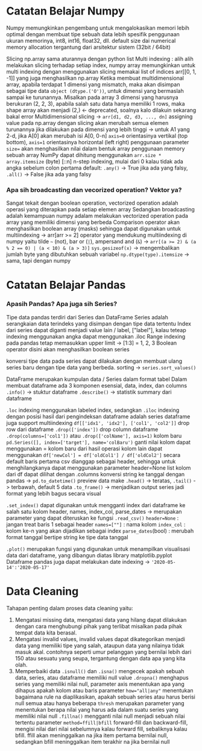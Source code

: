 # Catatan Belajar Numpy
Numpy memungkinkan pengembang untuk mengalokasikan memori lebih optimal dengan membuat tipe sebuah data lebih spesifik penggunaan ukuran memorinya, int8, int16, float32, dll.
default size dai numerical memory allocation tergantung dari arsitektur sistem (32bit / 64bit)

Slicing np.array sama aturannya dengan python list
Multi indexing : alih alih melakukan slicing terhadap setiap index, numpy array memungkinkan untuk multi indexing dengan menggunakan slicing memakai list of indices arr[[0, 1, -1]] yang juga menghasilkan np.array
Ketika membuat multidimensional array, apabila terdapat 1 dimensi yang mismatch, maka akan disimpan sebagai tipe data ```object (dtype.('O'))```, untuk dimensi yang bermaslah sampai ke turunannya. Misalkan pada array 3 dimensi yang harusnya berukuran (2, 2, 3), apabila salah satu data hanya memiliki 1 rows, maka shape array akan menjadi (2,) <- deprecated, soalnya kalo dilakuin sekarang bakal error
Multidimensional slicing -> ```arr[d1, d2, d3, ..., dn]```
assigning value pada np.array dengan slicing akan merubah semua elemen turunannya jika dilakukan pada dimensi yang lebih tinggi -> untuk A1 yang 2-d, jika A[0] akan merubah isi A[0, 0-n]
```axis=0``` orientasinya vertikal (top bottom), ```axis=1``` orientasinya horizontal (left right)
penggunaan parameter ```size=``` akan menghasilkan nilai dalam bentuk array
penggunaan memory sebuah array NumPy dapat dihitung menggunakan ```arr.size * array.itemsize``` (byte)
[::n] n-step indexing, mulai dari 0 kalau tidak ada angka sebelum colon pertama
default: `.any()` -> True jika ada yang falsy, `.all()` -> False jika ada yang falsy

### Apa sih broadcasting dan vecorized operation? Vektor ya?
Sangat tekait dengan boolean operation, vectorized operation adalah operasi yang diterapkan pada setiap elemen array
Sedangkan broadcasting adalah kemampuan numpy adalam melakukan vectorized operation pada array yang memiliki dimensi yang berbeda 
Comparison operator akan menghasilkan boolean array (masks) sehingga dapat digunakan untuk multiindexing -> arr[arr >= 2]
operator yang mendukung multiindexing di numpy yaitu tilde ```~``` (not), bar or (`|`), ampersand and (`&`) -> `arr[(a >= 2) & (a % 2 == 0) | (a < 10) & (a > 3)]`
```sys.gesizeof(x)``` -> mengembalikan jumlah byte yang dibutuhkan sebuah variabel
```np.dtype(type).itemsize``` -> sama, tapi dengan numpy


# Catatan Belajar Pandas
### Apasih Pandas? Apa juga sih Series?
Tipe data pandas terdiri dari Series dan DataFrame
Series adalah serangkaian data terindeks yang disimpan dengan tipe data tertentu
Index dari series dapat diganti menjadi value lain / label, ["label"], kalau teteap indexing menggunakan angka dapat menggunakan .iloc
Range indexing pada pandas tetap memasukkan upper limit -> [1:3] = 1, 2, 3
Boolean operator disini akan menghasilkan boolean series

konversi tipe data pada series dapat dilakukan dengan membuat ulang series baru dengan tipe data yang berbeda.
sorting -> `series.sort_values()`

DataFrame merupakan kumpulan data / Series dalam format tabel
Dalam membuat dataframe ada 3 komponen esensial, data, index, dan columns
`.info()` -> stuktur dataframe
`.describe()` -> statistik summary dari dataframe

`.loc` indexing menggunakan labeled index, sedangkan `.iloc` indexing dengan posisi
hasil dari pengindeksan dataframe adalah series
dataframe juga support multiindexing `df[['idx1', 'idx2'], ['col1', 'col2']]`
drop row dari dataframe `.drop(['index'])`
drop column dataframe `.drop(columns=['col1'])` atau `.drop(['colName'], axis=1)`
kolom baru `pd.Series([], index=['target'], name='colBaru')`
ganti nilai kolom dapat menggunakan =
kolom baru dari hasil operasi kolom lain dapat menggunakan `df['newCol'] = df['oldCol1'] / df['oldCol2']`
secara default baris pertama csv dianggap sebagai header, sehingga untuk menghilangkanya dapat menggunakan parameter header=None
list kolom dari df dapat dilihat dengan .columns
konversi string ke tanggal dengan pandas -> `pd.to_datetime()`
preview data make `.head()` -> teratas, `.tail()` -> terbawah, default 5 data
`.to_frame()` -> menjadikan output series jadi format yang lebih bagus secara visual

`.set_index()` dapat digunakan untuk mengganti index dari dataframe ke salah satu kolom
header, names, index_col, parse_dates -> merupakan parameter yang dapat diteruskan ke fungsi `.read_csv()`
    `header=None` : jangan treat baris 1 sebagai header
    `names=[""]` : nama kolom
    `index_col` : kolom ke-n yang akan dijadikan sebagai index
    `parse_dates`(bool) : merubah format tanggal bertipe string ke tipe data tanggal

`.plot()` merupakan fungsi yang digunakan untuk menampilkan visualisasi data dari dataframe, yang dibangun diatas library matplotlib.pyplot
Dataframe pandas juga dapat melakukan date indexing -> `'2020-05-14':'2020-05-17'`

# Data Cleaning
Tahapan penting dalam proses data cleaning yaitu:
1. Mengatasi missing data, mengatasi data yang hilang dapat dilakukan dengan cara menghubungi pihak yang terlibat
misalkan pada pihak tempat data kita berasal.
2. Mengatasi invalid values, invalid values dapat dikategorikan menjadi data yang memiliki tipe yang salah, ataupun data yang nilainya tidak masuk akal.
contohnya seperti umur pelanggan yang bernilai lebih dari 150 atau sesuatu yang seupa, tergantung dengan data apa yang kita olah.
3. Memperbaiki data
    `.isnull()` dan `.isna()` mengecek apakah sebuah data, series, atau dataframe memiliki null value
    `.dropna()` menghapus series yang memiliki nilai null, parameter axis menentukan apa yang dihapus apakah kolom atau baris
        parameter `how="all|any"` menentukan bagaimana rule na diaplikasikan, apakah sebuah series atau harus berisi null semua atau hanya beberapa
        `thresh` merupakan parameter yang menentukan berapa nilai yang harus ada dalam suatu series yang memiliki nilai null
    `.fillna()` mengganti nilai null menjadi sebuah nilai tertentu
        parameter `method=ffill|bfill` forward-fill dan backward-fill, mengisi nilai dari nilai sebelumnya kalau forward fill, sebaliknya kalau bfill.
            ffill akan meninggalkan na jika item pertama bernilai null, sedangkan bfill meninggalkan item terakhir na jika bernilai null

